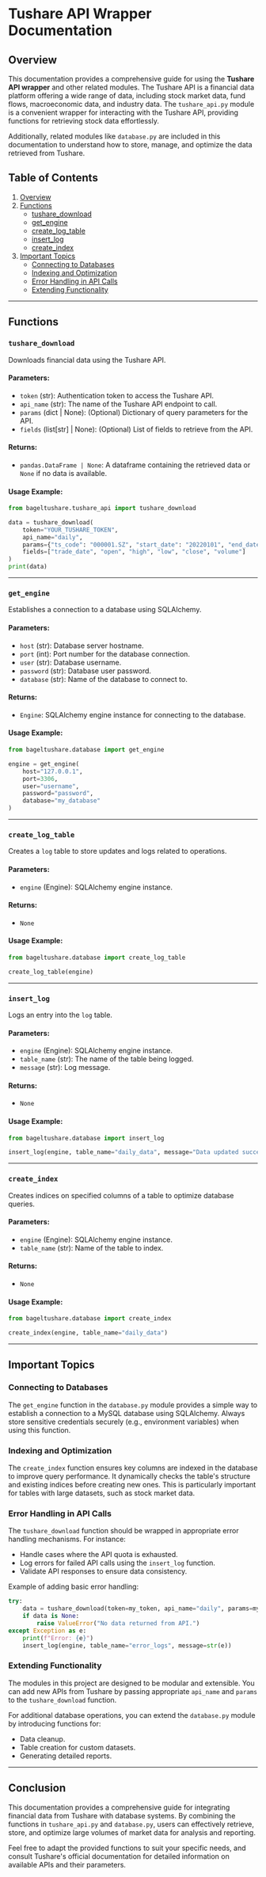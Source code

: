 # Tushare API Wrapper Documentation

## Overview

This documentation provides a comprehensive guide for using the **Tushare API wrapper** and other related modules. The Tushare API is a financial data platform offering a wide range of data, including stock market data, fund flows, macroeconomic data, and industry data. The `tushare_api.py` module is a convenient wrapper for interacting with the Tushare API, providing functions for retrieving stock data effortlessly.

Additionally, related modules like `database.py` are included in this documentation to understand how to store, manage, and optimize the data retrieved from Tushare.

## Table of Contents

1. [Overview](#overview)
2. [Functions](#functions)
   - [tushare_download](#tushare_download)
   - [get_engine](#get_engine)
   - [create_log_table](#create_log_table)
   - [insert_log](#insert_log)
   - [create_index](#create_index)
3. [Important Topics](#important-topics)
   - [Connecting to Databases](#connecting-to-databases)
   - [Indexing and Optimization](#indexing-and-optimization)
   - [Error Handling in API Calls](#error-handling-in-api-calls)
   - [Extending Functionality](#extending-functionality)

---

## Functions

### `tushare_download`

Downloads financial data using the Tushare API.

#### Parameters:
- `token` (str): Authentication token to access the Tushare API.
- `api_name` (str): The name of the Tushare API endpoint to call.
- `params` (dict | None): (Optional) Dictionary of query parameters for the API.
- `fields` (list[str] | None): (Optional) List of fields to retrieve from the API.

#### Returns:
- `pandas.DataFrame | None`: A dataframe containing the retrieved data or `None` if no data is available.

#### Usage Example:

```python
from bageltushare.tushare_api import tushare_download

data = tushare_download(
    token="YOUR_TUSHARE_TOKEN",
    api_name="daily",
    params={"ts_code": "000001.SZ", "start_date": "20220101", "end_date": "20220131"},
    fields=["trade_date", "open", "high", "low", "close", "volume"]
)
print(data)
```

---

### `get_engine`

Establishes a connection to a database using SQLAlchemy.

#### Parameters:
- `host` (str): Database server hostname.
- `port` (int): Port number for the database connection.
- `user` (str): Database username.
- `password` (str): Database user password.
- `database` (str): Name of the database to connect to.

#### Returns:
- `Engine`: SQLAlchemy engine instance for connecting to the database.

#### Usage Example:

```python
from bageltushare.database import get_engine

engine = get_engine(
    host="127.0.0.1",
    port=3306,
    user="username",
    password="password",
    database="my_database"
)
```

---

### `create_log_table`

Creates a `log` table to store updates and logs related to operations.

#### Parameters:
- `engine` (Engine): SQLAlchemy engine instance.

#### Returns:
- `None`

#### Usage Example:

```python
from bageltushare.database import create_log_table

create_log_table(engine)
```

---

### `insert_log`

Logs an entry into the `log` table.

#### Parameters:
- `engine` (Engine): SQLAlchemy engine instance.
- `table_name` (str): The name of the table being logged.
- `message` (str): Log message.

#### Returns:
- `None`

#### Usage Example:

```python
from bageltushare.database import insert_log

insert_log(engine, table_name="daily_data", message="Data updated successfully.")
```

---

### `create_index`

Creates indices on specified columns of a table to optimize database queries.

#### Parameters:
- `engine` (Engine): SQLAlchemy engine instance.
- `table_name` (str): Name of the table to index.

#### Returns:
- `None`

#### Usage Example:

```python
from bageltushare.database import create_index

create_index(engine, table_name="daily_data")
```

---

## Important Topics

### Connecting to Databases

The `get_engine` function in the `database.py` module provides a simple way to establish a connection to a MySQL database using SQLAlchemy. Always store sensitive credentials securely (e.g., environment variables) when using this function.

### Indexing and Optimization

The `create_index` function ensures key columns are indexed in the database to improve query performance. It dynamically checks the table's structure and existing indices before creating new ones. This is particularly important for tables with large datasets, such as stock market data.

### Error Handling in API Calls

The `tushare_download` function should be wrapped in appropriate error handling mechanisms. For instance:
- Handle cases where the API quota is exhausted.
- Log errors for failed API calls using the `insert_log` function.
- Validate API responses to ensure data consistency.

Example of adding basic error handling:
```python
try:
    data = tushare_download(token=my_token, api_name="daily", params=my_params)
    if data is None:
        raise ValueError("No data returned from API.")
except Exception as e:
    print(f"Error: {e}")
    insert_log(engine, table_name="error_logs", message=str(e))
```

### Extending Functionality

The modules in this project are designed to be modular and extensible. You can add new APIs from Tushare by passing appropriate `api_name` and `params` to the `tushare_download` function.

For additional database operations, you can extend the `database.py` module by introducing functions for:
- Data cleanup.
- Table creation for custom datasets.
- Generating detailed reports.

---

## Conclusion

This documentation provides a comprehensive guide for integrating financial data from Tushare with database systems. By combining the functions in `tushare_api.py` and `database.py`, users can effectively retrieve, store, and optimize large volumes of market data for analysis and reporting.

Feel free to adapt the provided functions to suit your specific needs, and consult Tushare's official documentation for detailed information on available APIs and their parameters.